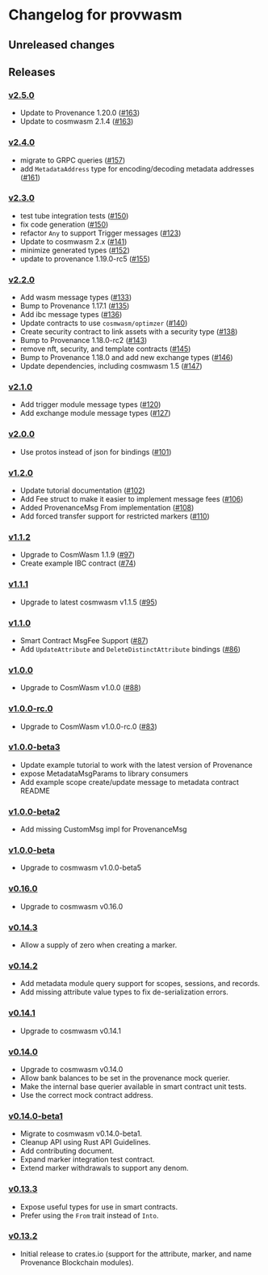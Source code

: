 # Changelog for provwasm

## Unreleased changes

## Releases

### [v2.5.0](https://github.com/provenance-io/provwasm/tree/v2.5.0)

* Update to Provenance 1.20.0 ([#163](https://github.com/provenance-io/provwasm/issues/163))
* Update to cosmwasm 2.1.4 ([#163](https://github.com/provenance-io/provwasm/issues/163))

### [v2.4.0](https://github.com/provenance-io/provwasm/tree/v2.4.0)

* migrate to GRPC queries ([#157](https://github.com/provenance-io/provwasm/issues/157))
* add `MetadataAddress` type for encoding/decoding metadata
  addresses ([#161](https://github.com/provenance-io/provwasm/pull/161))

### [v2.3.0](https://github.com/provenance-io/provwasm/tree/v2.3.0)

* test tube integration tests ([#150](https://github.com/provenance-io/provwasm/pull/150))
* fix code generation ([#150](https://github.com/provenance-io/provwasm/issues/150))
* refactor `Any` to support Trigger messages ([#123](https://github.com/provenance-io/provwasm/issues/123))
* Update to cosmwasm 2.x ([#141](https://github.com/provenance-io/provwasm/issues/141))
* minimize generated types ([#152](https://github.com/provenance-io/provwasm/issues/152))
* update to provenance 1.19.0-rc5 ([#155](https://github.com/provenance-io/provwasm/issues/155))

### [v2.2.0](https://github.com/provenance-io/provwasm/tree/v2.2.0)

* Add wasm message types ([#133](https://github.com/provenance-io/provwasm/issues/133))
* Bump to Provenance 1.17.1 ([#135](https://github.com/provenance-io/provwasm/issues/135))
* Add ibc message types ([#136](https://github.com/provenance-io/provwasm/issues/136))
* Update contracts to use `cosmwasm/optimzer` ([#140](https://github.com/provenance-io/provwasm/issues/140))
* Create security contract to link assets with a security
  type ([#138](https://github.com/provenance-io/provwasm/issues/138))
* Bump to Provenance 1.18.0-rc2 ([#143](https://github.com/provenance-io/provwasm/issues/143))
* remove nft, security, and template contracts ([#145](https://github.com/provenance-io/provwasm/pull/145))
* Bump to Provenance 1.18.0 and add new exchange types ([#146](https://github.com/provenance-io/provwasm/issues/146))
* Update dependencies, including cosmwasm 1.5 ([#147](https://github.com/provenance-io/provwasm/issues/147))

### [v2.1.0](https://github.com/provenance-io/provwasm/tree/v2.1.0)

* Add trigger module message types ([#120](https://github.com/provenance-io/provwasm/issues/120))
* Add exchange module message types ([#127](https://github.com/provenance-io/provwasm/issues/127))

### [v2.0.0](https://github.com/provenance-io/provwasm/tree/v2.0.0)

* Use protos instead of json for bindings ([#101](https://github.com/provenance-io/provwasm/issues/101))

### [v1.2.0](https://github.com/provenance-io/provwasm/tree/v1.2.0)

* Update tutorial documentation ([#102](https://github.com/provenance-io/provwasm/issues/102))
* Add Fee struct to make it easier to implement message
  fees ([#106](https://github.com/provenance-io/provwasm/issues/106))
* Added ProvenanceMsg From implementation ([#108](https://github.com/provenance-io/provwasm/issues/102))
* Add forced transfer support for restricted markers ([#110](https://github.com/provenance-io/provwasm/issues/110))

### [v1.1.2](https://github.com/provenance-io/provwasm/tree/v1.1.2)

* Upgrade to CosmWasm 1.1.9 ([#97](https://github.com/provenance-io/provwasm/issues/97))
* Create example IBC contract ([#74](https://github.com/provenance-io/provwasm/issues/74))

### [v1.1.1](https://github.com/provenance-io/provwasm/tree/v1.1.1)

* Upgrade to latest cosmwasm v1.1.5 ([#95](https://github.com/provenance-io/provwasm/issues/95))

### [v1.1.0](https://github.com/provenance-io/provwasm/tree/v1.1.0)

* Smart Contract MsgFee Support ([#87](https://github.com/provenance-io/provwasm/issues/87))
* Add `UpdateAttribute` and `DeleteDistinctAttribute`
  bindings ([#86](https://github.com/provenance-io/provwasm/issues/86))

### [v1.0.0](https://github.com/provenance-io/provwasm/tree/v1.0.0)

* Upgrade to CosmWasm v1.0.0 ([#88](https://github.com/provenance-io/provwasm/issues/88))

### [v1.0.0-rc.0](https://github.com/provenance-io/provwasm/tree/v1.0.0-rc.0)

* Upgrade to CosmWasm v1.0.0-rc.0 ([#83](https://github.com/provenance-io/provwasm/issues/83))

### [v1.0.0-beta3](https://github.com/provenance-io/provwasm/tree/v1.0.0-beta3)

* Update example tutorial to work with the latest version of Provenance
* expose MetadataMsgParams to library consumers
* Add example scope create/update message to metadata contract README

### [v1.0.0-beta2](https://github.com/provenance-io/provwasm/tree/v1.0.0-beta2)

* Add missing CustomMsg impl for ProvenanceMsg

### [v1.0.0-beta](https://github.com/provenance-io/provwasm/tree/v1.0.0-beta)

* Upgrade to cosmwasm v1.0.0-beta5

### [v0.16.0](https://github.com/provenance-io/provwasm/tree/v0.16.0)

* Upgrade to cosmwasm v0.16.0

### [v0.14.3](https://github.com/provenance-io/provwasm/tree/v0.14.3)

* Allow a supply of zero when creating a marker.

### [v0.14.2](https://github.com/provenance-io/provwasm/tree/v0.14.2)

* Add metadata module query support for scopes, sessions, and records.
* Add missing attribute value types to fix de-serialization errors.

### [v0.14.1](https://github.com/provenance-io/provwasm/tree/v0.14.1)

* Upgrade to cosmwasm v0.14.1

### [v0.14.0](https://github.com/provenance-io/provwasm/tree/v0.14.0)

* Upgrade to cosmwasm v0.14.0
* Allow bank balances to be set in the provenance mock querier.
* Make the internal base querier available in smart contract unit tests.
* Use the correct mock contract address.

### [v0.14.0-beta1](https://github.com/provenance-io/provwasm/tree/v0.14.0-beta1)

* Migrate to cosmwasm v0.14.0-beta1.
* Cleanup API using Rust API Guidelines.
* Add contributing document.
* Expand marker integration test contract.
* Extend marker withdrawals to support any denom.

### [v0.13.3](https://github.com/provenance-io/provwasm/tree/v0.13.3)

* Expose useful types for use in smart contracts.
* Prefer using the `From` trait instead of `Into`.

### [v0.13.2](https://github.com/provenance-io/provwasm/tree/v0.13.2)

* Initial release to crates.io (support for the attribute, marker, and name Provenance Blockchain modules).
